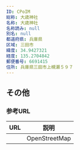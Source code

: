 ```yaml
---
ID: CPoIM
総称: 大歳神社
名称: 大歳神社
名称読み: null
別名: null
都道府県: 兵庫県
区域: 三田市
緯度: 34.9427321
経度: 135.2704842
郵便番号: 6691415
住所: 兵庫県三田市上槻瀬５９７
---
```


## その他

### 参考URL

| URL | 説明          |
| --- | ------------- |
|     | OpenStreetMap |
